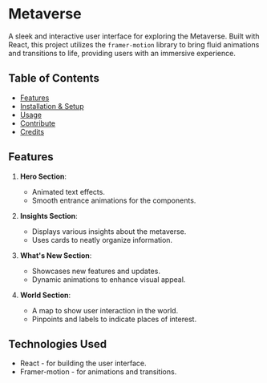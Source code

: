 # Metaverse

A sleek and interactive user interface for exploring the Metaverse. Built with React, this project utilizes the `framer-motion` library to bring fluid animations and transitions to life, providing users with an immersive experience.

## Table of Contents

- [Features](#features)
- [Installation & Setup](#installation--setup)
- [Usage](#usage)
- [Contribute](#contribute)
- [Credits](#credits)

## Features

1. **Hero Section**:

   - Animated text effects.
   - Smooth entrance animations for the components.

2. **Insights Section**:

   - Displays various insights about the metaverse.
   - Uses cards to neatly organize information.

3. **What's New Section**:

   - Showcases new features and updates.
   - Dynamic animations to enhance visual appeal.

4. **World Section**:
   - A map to show user interaction in the world.
   - Pinpoints and labels to indicate places of interest.

## Technologies Used

- React - for building the user interface.
- Framer-motion - for animations and transitions.
